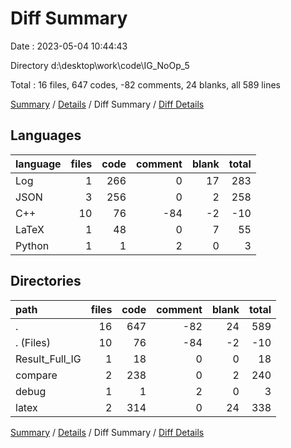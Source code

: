 # Diff Summary

Date : 2023-05-04 10:44:43

Directory d:\\desktop\\work\\code\\IG_NoOp_5

Total : 16 files,  647 codes, -82 comments, 24 blanks, all 589 lines

[Summary](results.md) / [Details](details.md) / Diff Summary / [Diff Details](diff-details.md)

## Languages
| language | files | code | comment | blank | total |
| :--- | ---: | ---: | ---: | ---: | ---: |
| Log | 1 | 266 | 0 | 17 | 283 |
| JSON | 3 | 256 | 0 | 2 | 258 |
| C++ | 10 | 76 | -84 | -2 | -10 |
| LaTeX | 1 | 48 | 0 | 7 | 55 |
| Python | 1 | 1 | 2 | 0 | 3 |

## Directories
| path | files | code | comment | blank | total |
| :--- | ---: | ---: | ---: | ---: | ---: |
| . | 16 | 647 | -82 | 24 | 589 |
| . (Files) | 10 | 76 | -84 | -2 | -10 |
| Result_Full_IG | 1 | 18 | 0 | 0 | 18 |
| compare | 2 | 238 | 0 | 2 | 240 |
| debug | 1 | 1 | 2 | 0 | 3 |
| latex | 2 | 314 | 0 | 24 | 338 |

[Summary](results.md) / [Details](details.md) / Diff Summary / [Diff Details](diff-details.md)